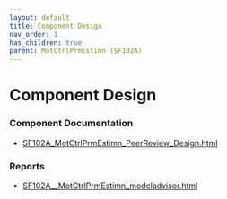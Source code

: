 ```yaml
---
layout: default
title: Component Design
nav_order: 1
has_children: true
parent: MotCtrlPrmEstimn (SF102A)
---
```

# Component Design
### Component Documentation

- [SF102A_MotCtrlPrmEstimn_PeerReview_Design.html](Doc/SF102A_MotCtrlPrmEstimn_PeerReview_Design.html)

### Reports

- [SF102A__MotCtrlPrmEstimn_modeladvisor.html](Reports/SF102A__MotCtrlPrmEstimn_modeladvisor.html)

